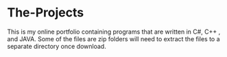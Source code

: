 # The-Projects
This is my online portfolio containing programs that are written in C#, C++ , and JAVA.
Some of the files are zip folders will need to extract the files to a separate directory once download.
